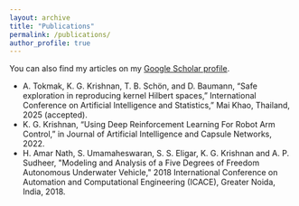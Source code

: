 ```yaml
---
layout: archive
title: "Publications"
permalink: /publications/
author_profile: true
---
```


You can also find my articles on my [Google Scholar profile](https://scholar.google.com/citations?user=3OaKoWcAAAAJ&hl=en).

* A. Tokmak, K. G. Krishnan, T. B. Schön, and D. Baumann, “Safe exploration in reproducing kernel Hilbert spaces,” International Conference on Artificial Intelligence and Statistics,” Mai Khao, Thailand, 2025 (accepted).
* K. G. Krishnan, “Using Deep Reinforcement Learning For Robot Arm Control,” in Journal of Artificial Intelligence and Capsule Networks, 2022.
* H. Amar Nath, S. Umamaheswaran, S. S. Eligar, K. G. Krishnan and A. P. Sudheer, "Modeling and Analysis of a Five Degrees of Freedom Autonomous Underwater Vehicle," 2018 International Conference on Automation and Computational Engineering (ICACE), Greater Noida, India, 2018.


